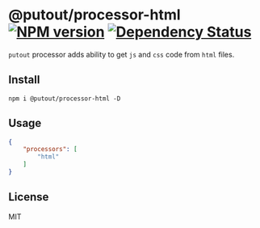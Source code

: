 # @putout/processor-html [![NPM version][NPMIMGURL]][NPMURL] [![Dependency Status][DependencyStatusIMGURL]][DependencyStatusURL]

[NPMIMGURL]: https://img.shields.io/npm/v/@putout/processor-html.svg?style=flat&longCache=true
[NPMURL]: https://npmjs.org/package/@putout/processor-html "npm"
[DependencyStatusURL]: https://david-dm.org/coderaiser/putout?path=packages/processor-html
[DependencyStatusIMGURL]: https://david-dm.org/coderaiser/putout.svg?path=packages/processor-html

`putout` processor adds ability to get `js` and `css` code from `html` files.

## Install

```
npm i @putout/processor-html -D
```

## Usage

```json
{
    "processors": [
        "html"
    ]
}
```

## License

MIT
